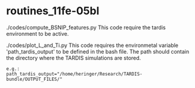 # routines_11fe-05bl

./codes/compute_BSNIP_features.py
    This code require the tardis environment to be active.
    
./codes/plot_L_and_Ti.py
    This code requires the environmetal variable 'path_tardis_output' to be
    defined in the bash file. The path should contain the directory where
    the TARDIS simulations are stored.
    
    e.g.:
    path_tardis_output="/home/heringer/Research/TARDIS-bundle/OUTPUT_FILES/"
       

